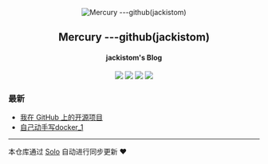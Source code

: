 <p align="center"><img alt="Mercury ---github(jackistom)" src="https://static.b3log.org/images/brand/solo-32.png"></p><h2 align="center">
Mercury ---github(jackistom)
</h2>

<h4 align="center">jackistom's Blog</h4>
<p align="center"><a title="Mercury ---github(jackistom)" target="_blank" href="https://github.com/jackistom/solo-blog"><img src="https://img.shields.io/github/last-commit/jackistom/solo-blog.svg?style=flat-square&color=FF9900"></a>
<a title="GitHub repo size in bytes" target="_blank" href="https://github.com/jackistom/solo-blog"><img src="https://img.shields.io/github/repo-size/jackistom/solo-blog.svg?style=flat-square"></a>
<a title="Solo Version" target="_blank" href="https://github.com/b3log/solo/releases"><img src="https://img.shields.io/badge/solo-3.6.7-f1e05a.svg?style=flat-square&color=blueviolet"></a>
<a title="Hits" target="_blank" href="https://github.com/b3log/hits"><img src="https://hits.b3log.org/jackistom/solo-blog.svg"></a></p>

### 最新

* [我在 GitHub 上的开源项目](https://www.jeffjiang.top/my-github-repos)
* [自己动手写docker_1](https://www.jeffjiang.top/articles/2019/11/25/1574672890033.html)



---

本仓库通过 [Solo](https://github.com/b3log/solo) 自动进行同步更新 ❤️ 